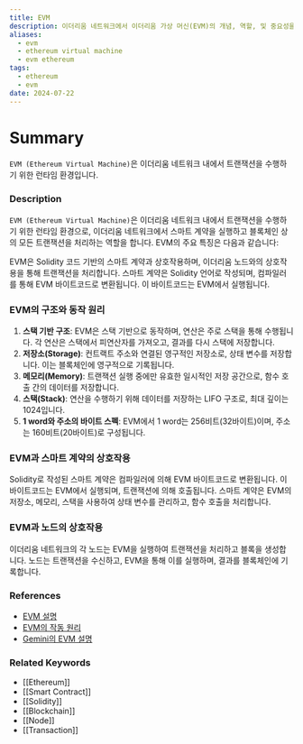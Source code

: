 ```yaml
---
title: EVM
description: 이더리움 네트워크에서 이더리움 가상 머신(EVM)의 개념, 역할, 및 중요성을 다룹니다.
aliases:
  - evm
  - ethereum virtual machine
  - evm ethereum
tags:
  - ethereum
  - evm
date: 2024-07-22
---
```

# Summary

`EVM (Ethereum Virtual Machine)`은 이더리움 네트워크 내에서 트랜잭션을 수행하기 위한 런타임 환경입니다.

### Description

`EVM (Ethereum Virtual Machine)`은 이더리움 네트워크 내에서 트랜잭션을 수행하기 위한 런타임 환경으로, 이더리움 네트워크에서 스마트 계약을 실행하고 블록체인 상의 모든 트랜잭션을 처리하는 역할을 합니다. EVM의 주요 특징은 다음과 같습니다:

EVM은 Solidity 코드 기반의 스마트 계약과 상호작용하며, 이더리움 노드와의 상호작용을 통해 트랜잭션을 처리합니다. 스마트 계약은 Solidity 언어로 작성되며, 컴파일러를 통해 EVM 바이트코드로 변환됩니다. 이 바이트코드는 EVM에서 실행됩니다.

### EVM의 구조와 동작 원리

1. **스택 기반 구조**: EVM은 스택 기반으로 동작하며, 연산은 주로 스택을 통해 수행됩니다. 각 연산은 스택에서 피연산자를 가져오고, 결과를 다시 스택에 저장합니다.
2. **저장소(Storage)**: 컨트랙트 주소와 연결된 영구적인 저장소로, 상태 변수를 저장합니다. 이는 블록체인에 영구적으로 기록됩니다.
3. **메모리(Memory)**: 트랜잭션 실행 중에만 유효한 일시적인 저장 공간으로, 함수 호출 간의 데이터를 저장합니다.
4. **스택(Stack)**: 연산을 수행하기 위해 데이터를 저장하는 LIFO 구조로, 최대 깊이는 1024입니다.
5. **1 word와 주소의 바이트 스펙**: EVM에서 1 word는 256비트(32바이트)이며, 주소는 160비트(20바이트)로 구성됩니다.

### EVM과 스마트 계약의 상호작용

Solidity로 작성된 스마트 계약은 컴파일러에 의해 EVM 바이트코드로 변환됩니다. 이 바이트코드는 EVM에서 실행되며, 트랜잭션에 의해 호출됩니다. 스마트 계약은 EVM의 저장소, 메모리, 스택을 사용하여 상태 변수를 관리하고, 함수 호출을 처리합니다.

### EVM과 노드의 상호작용

이더리움 네트워크의 각 노드는 EVM을 실행하여 트랜잭션을 처리하고 블록을 생성합니다. 노드는 트랜잭션을 수신하고, EVM을 통해 이를 실행하며, 결과를 블록체인에 기록합니다.

### References

- [EVM 설명](https://en.wikipedia.org/wiki/Ethereum#Virtual_machine)
- [EVM의 작동 원리](https://ethereum.org/en/developers/docs/evm/)
- [Gemini의 EVM 설명](https://www.gemini.com/cryptopedia/search?query=evm)

### Related Keywords

- [[Ethereum]]
- [[Smart Contract]]
- [[Solidity]]
- [[Blockchain]]
- [[Node]]
- [[Transaction]]
